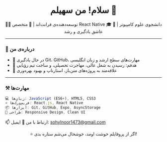 <h1 align="center">سلام! من سهیلم 👋</h1>

<p align="center">
🧑‍💻 توسعه‌دهنده‌ی فرانت‌اند | 📱 متخصص React Native  
🎓 دانشجوی علوم کامپیوتر | 🚀 عاشق یادگیری و رشد  
</p>

---

### 🧠 درباره‌ی من
- 🌱 در حال یادگیری Git، GitHub، مهارت‌های سطح ارشد و زبان انگلیسی  
- 🎯 هدفم: رسیدن به شغل عالی، مهاجرت تحصیلی، و ساخت تیم رؤیایی  
- 🔭 علاقه‌مند به پروژه‌های متن‌باز، استارتاپ و بهبود بهره‌وری  

---

### ⚒️ مهارت‌ها
```js
💻 زبان‌ها: JavaScript (ES6+), HTML5, CSS3  
⚛️ فریم‌ورک‌ها: React.js, React Native  
📦 ابزارها: Git, GitHub, Expo, AsyncStorage  
🎨 طراحی: Responsive Design, Clean UI  

```

📫 ارتباط با من
📧 ایمیل: sohylnoor1473@gmail.com


<p align="center">⭐ اگر از پروفایلم خوشت اومد، خوشحال می‌شم ستاره بدی!</p> 
